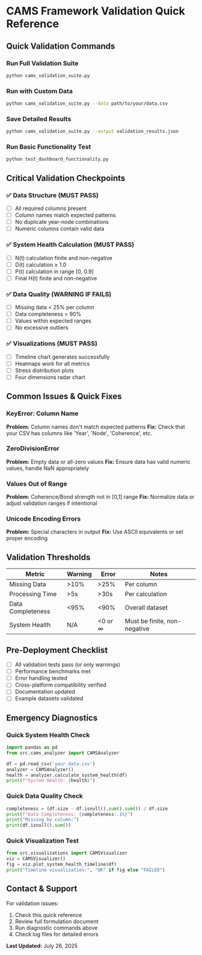# CAMS Framework Validation Quick Reference

## Quick Validation Commands

### Run Full Validation Suite
```bash
python cams_validation_suite.py
```

### Run with Custom Data
```bash
python cams_validation_suite.py --data path/to/your/data.csv
```

### Save Detailed Results
```bash
python cams_validation_suite.py --output validation_results.json
```

### Run Basic Functionality Test
```bash
python test_dashboard_functionality.py
```

## Critical Validation Checkpoints

### ✅ Data Structure (MUST PASS)
- [ ] All required columns present
- [ ] Column names match expected patterns  
- [ ] No duplicate year-node combinations
- [ ] Numeric columns contain valid data

### ✅ System Health Calculation (MUST PASS)
- [ ] N(t) calculation finite and non-negative
- [ ] D(t) calculation ≥ 1.0
- [ ] P(t) calculation in range [0, 0.9]
- [ ] Final H(t) finite and non-negative

### ✅ Data Quality (WARNING IF FAILS)
- [ ] Missing data < 25% per column
- [ ] Data completeness > 90%
- [ ] Values within expected ranges
- [ ] No excessive outliers

### ✅ Visualizations (MUST PASS)
- [ ] Timeline chart generates successfully
- [ ] Heatmaps work for all metrics
- [ ] Stress distribution plots
- [ ] Four dimensions radar chart

## Common Issues & Quick Fixes

### KeyError: Column Name
**Problem:** Column names don't match expected patterns
**Fix:** Check that your CSV has columns like 'Year', 'Node', 'Coherence', etc.

### ZeroDivisionError
**Problem:** Empty data or all-zero values
**Fix:** Ensure data has valid numeric values, handle NaN appropriately

### Values Out of Range
**Problem:** Coherence/Bond strength not in [0,1] range
**Fix:** Normalize data or adjust validation ranges if intentional

### Unicode Encoding Errors
**Problem:** Special characters in output
**Fix:** Use ASCII equivalents or set proper encoding

## Validation Thresholds

| Metric | Warning | Error | Notes |
|--------|---------|-------|--------|
| Missing Data | >10% | >25% | Per column |
| Processing Time | >5s | >30s | Per calculation |
| Data Completeness | <95% | <90% | Overall dataset |
| System Health | N/A | <0 or ∞ | Must be finite, non-negative |

## Pre-Deployment Checklist

- [ ] All validation tests pass (or only warnings)
- [ ] Performance benchmarks met
- [ ] Error handling tested
- [ ] Cross-platform compatibility verified
- [ ] Documentation updated
- [ ] Example datasets validated

## Emergency Diagnostics

### Quick System Health Check
```python
import pandas as pd
from src.cams_analyzer import CAMSAnalyzer

df = pd.read_csv('your_data.csv')
analyzer = CAMSAnalyzer()
health = analyzer.calculate_system_health(df)
print(f"System Health: {health}")
```

### Quick Data Quality Check
```python
completeness = (df.size - df.isnull().sum().sum()) / df.size
print(f"Data Completeness: {completeness:.1%}")
print("Missing by column:")
print(df.isnull().sum())
```

### Quick Visualization Test
```python
from src.visualizations import CAMSVisualizer
viz = CAMSVisualizer()
fig = viz.plot_system_health_timeline(df)
print("Timeline visualization:", "OK" if fig else "FAILED")
```

## Contact & Support

For validation issues:
1. Check this quick reference
2. Review full formulation document
3. Run diagnostic commands above
4. Check log files for detailed errors

**Last Updated:** July 26, 2025